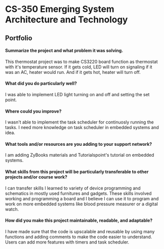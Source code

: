 # CS-350 Emerging System Architecture and Technology
## Portfolio
#### Summarize the project and what problem it was solving.
This thermostat project was to make CS3220 board function as thermostat with it's temperature sensor. If it gets cold, LED will turn on signaling if it was an AC, heater would run. And if it gets hot, heater will turn off.
#### What did you do particularly well?
I was able to implement LED light turning on and off and setting the set point.
#### Where could you improve?
I wasn't able to implement the task scheduler for continuosly running the tasks. I need more knowledge on task scheduler in embedded systems and idea.
#### What tools and/or resources are you adding to your support network?
I am adding ZyBooks materials and Tutorialspoint's tutorial on embedded systems.
#### What skills from this project will be particularly transferable to other projects and/or course work?
I can transfer skills I learned to variety of device programming and schematics in mostly used furnitures and gadgets. These skills involved working and programming a board and I believe I can use it to program and work on more embedded systems like blood pressure measurer or a digital watch.
#### How did you make this project maintainable, readable, and adaptable?
I have made sure that the code is upscalable and reusable by using many functions and adding comments to make the code easier to understand. Users can add more features with timers and task scheduler.
